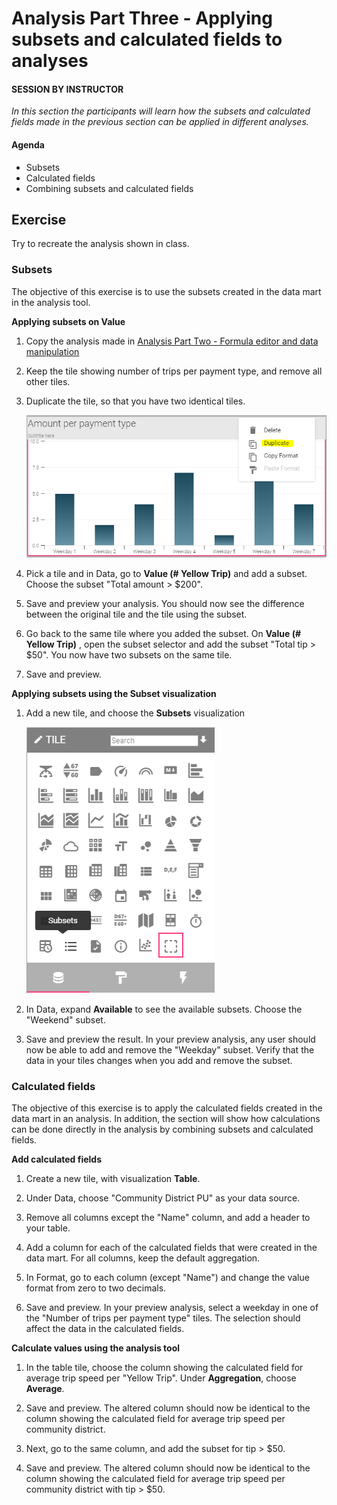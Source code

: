 # Analysis Part Three - Applying subsets and calculated fields to analyses 

#### SESSION BY INSTRUCTOR 
_In this section the participants will learn how the subsets and calculated fields made in the previous section can be applied in different analyses._

#### Agenda 

- Subsets
- Calculated fields
- Combining subsets and calculated fields

## Exercise

Try to recreate the analysis shown in class. 	
	
### Subsets
The objective of this exercise is to use the subsets created in the data mart in the analysis tool.

**Applying subsets on Value**
	
1. Copy the analysis made in [Analysis Part Two - Formula editor and data manipulation](http://training.genus.no/discovery/analysis_part2.html) 

2. Keep the tile showing number of trips per payment type, and remove all other tiles.

3. Duplicate the tile, so that you have two identical tiles. 

	![subsetduplicate.png](media/subsetduplicate.png) 


4. Pick a tile and in Data, go to **Value (# Yellow Trip)** and add a subset. Choose the subset "Total amount > $200". 

5. Save and preview your analysis. You should now see the difference between the original tile and the tile using the subset.

6. Go back to the same tile where you added the subset. On **Value (# Yellow Trip)** , open the subset selector and add the subset "Total tip > $50". You now have two subsets on the same tile.

7. Save and preview. 

**Applying subsets using the Subset visualization**

1. Add a new tile, and choose the **Subsets** visualization

	![subsetselectionicon.png](media/subsetselectionicon.png)  


2. In Data, expand **Available** to see the available subsets. Choose the "Weekend" subset.

3. Save and preview the result. In your preview analysis, any user should now be able to add and remove the "Weekday" subset. Verify that the data in your tiles changes when you add and remove the subset.

### Calculated fields

The objective of this exercise is to apply the calculated fields created in the data mart in an analysis. In addition, the section will show how calculations can be done directly in the analysis by combining subsets and calculated fields.

**Add calculated fields**

1. Create a new tile, with visualization **Table**.

2. Under Data, choose "Community District PU" as your data source.

3. Remove all columns except the "Name" column, and add a header to your table.

4. Add a column for each of the calculated fields that were created in the data mart. For all columns, keep the default aggregation.

5. In Format, go to each column (except "Name") and change the value format from zero to two decimals.

6. Save and preview. In your preview analysis, select a weekday in one of the "Number of trips per payment type" tiles. The selection should affect the data in the calculated fields.

**Calculate values using the analysis tool**

1. In the table tile, choose the column showing the calculated field for average trip speed per "Yellow Trip". Under **Aggregation**, choose **Average**. 

2. Save and preview. The altered column should now be identical to the column showing the calculated field for average trip speed per community district.

3. Next, go to the same column, and add the subset for tip > $50. 

4. Save and preview. The altered column should now be identical to the column showing the calculated field for average trip speed per community district with tip > $50.